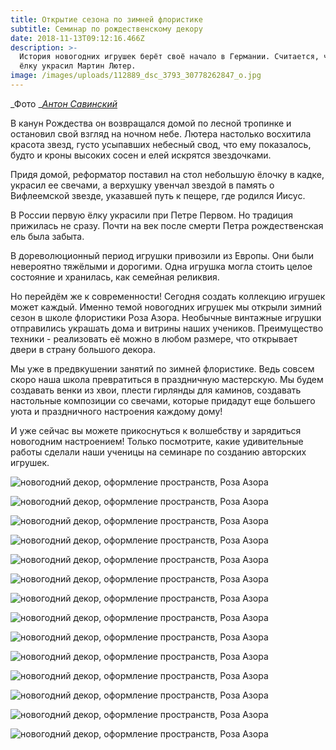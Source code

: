 ```yaml
---
title: Открытие сезона по зимней флористике
subtitle: Семинар по рождественскому декору
date: 2018-11-13T09:12:16.466Z
description: >-
  История новогодних игрушек берёт своё начало в Германии. Считается, что первую
  ёлку украсил Мартин Лютер.
image: /images/uploads/112889_dsc_3793_30778262847_o.jpg
---
```

_Фото _[_Антон Савинский_](http://savinskiyanton.com/)

В канун Рождества он возвращался домой по лесной тропинке и остановил свой взгляд на ночном небе. Лютера настолько восхитила красота звезд, густо усыпавших небесный свод, что ему показалось, будто и кроны высоких сосен и елей искрятся звездочками.

Придя домой, реформатор поставил на стол небольшую ёлочку в кадке, украсил ее свечами, а верхушку увенчал звездой в память о Вифлеемской звезде, указавшей путь к пещере, где родился Иисус.

В России первую ёлку украсили при Петре Первом. Но традиция прижилась не сразу. Почти на век после смерти Петра рождественская ель была забыта.

В дореволюционный период игрушки привозили из Европы. Они были невероятно тяжёлыми и дорогими. Одна игрушка могла стоить целое состояние и хранилась, как семейная реликвия.

Но перейдём же к современности! Сегодня создать коллекцию игрушек может каждый. Именно темой новогодних игрушек мы открыли зимний сезон в школе флористики Роза Азора. Необычные винтажные игрушки отправились украшать дома и витрины наших учеников. Преимущество техники - реализовать её можно в любом размере, что открывает двери в страну большого декора.

Мы уже в предвкушении занятий по зимней флористике. Ведь совсем скоро наша школа превратиться в праздничную мастерскую. Мы будем создавать венки из хвои, плести гирлянды для каминов, создавать настольные композиции со свечами, которые придадут еще большего уюта и праздничного настроения каждому дому! 

И уже сейчас вы можете прикоснуться к волшебству и зарядиться новогодним настроением! Только посмотрите, какие удивительные работы сделали наши ученицы на семинаре по созданию авторских игрушек.

![новогодний декор, оформление пространств, Роза Азора](/images/uploads/112897_dsc_3820_30778270157_o.jpg)

![новогодний декор, оформление пространств, Роза Азора](/images/uploads/112877_dsc_3753_44804651235_o.jpg)

![новогодний декор, оформление пространств, Роза Азора](/images/uploads/112893_dsc_3803_31846982808_o.jpg)

![новогодний декор, оформление пространств, Роза Азора](/images/uploads/112900_dsc_3827_43901292340_o.jpg)

![новогодний декор, оформление пространств, Роза Азора](/images/uploads/112901_dsc_3831_31846923038_o.jpg)

![новогодний декор, оформление пространств, Роза Азора](/images/uploads/112903_dsc_3835_30778274997_o.jpg)

![новогодний декор, оформление пространств, Роза Азора](/images/uploads/112904_dsc_3839_44993908324_o.jpg)

![новогодний декор, оформление пространств, Роза Азора](/images/uploads/112909_dsc_3853_44804664785_o.jpg)

![новогодний декор, оформление пространств, Роза Азора](/images/uploads/112918_dsc_3880_44804669045_o.jpg)

![новогодний декор, оформление пространств, Роза Азора](/images/uploads/112919_dsc_3884_44804669885_o.jpg)

![новогодний декор, оформление пространств, Роза Азора](/images/uploads/112922_dsc_3889_45718763341_o.jpg)

![новогодний декор, оформление пространств, Роза Азора](/images/uploads/113016_dsc_4340_45667992082_o.jpg)

![новогодний декор, оформление пространств, Роза Азора](/images/uploads/113051_dsc_4447_45667968112_o.jpg)

![новогодний декор, оформление пространств, Роза Азора](/images/uploads/112929_dsc_3931_45718768201_o.jpg)
